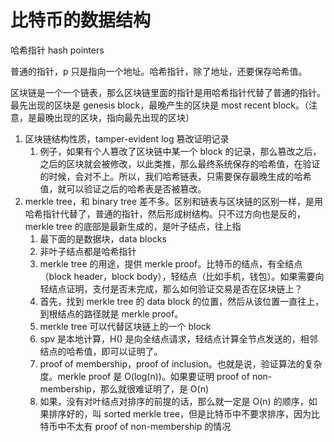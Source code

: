 # 比特币的数据结构
哈希指针 hash pointers

普通的指针，p 只是指向一个地址。哈希指针，除了地址，还要保存哈希值。

区块链是一个一个链表，那么区块链里面的指针是用哈希指针代替了普通的指针。最先出现的区块是 genesis block，最晚产生的区块是 most recent block。（注意，是最晚出现的区块，指向最先出现的区块）
1. 区块链结构性质，tamper-evident log 篡改证明记录
    1. 例子，如果有个人篡改了区块链中某一个 block 的记录，那么篡改之后，之后的区块就会被修改，以此类推，那么最终系统保存的哈希值，在验证的时候，会对不上。所以，我们哈希链表，只需要保存最晚生成的哈希值，就可以验证之后的哈希表是否被篡改。
2. merkle tree，和 binary tree 差不多。区别和链表与区块链的区别一样，是用哈希指针代替了，普通的指针，然后形成树结构。只不过方向也是反的，merkle tree 的底部是最新生成的，是叶子结点，往上指
    1. 最下面的是数据块，data blocks
    2. 非叶子结点都是哈希指针
    3. merkle tree 的用途，提供 merkle proof。比特币的结点，有全结点（block header，block body），轻结点（比如手机，钱包）。如果需要向轻结点证明，支付是否未完成，那么如何验证交易是否在区块链上？
    4. 首先，找到 merkle tree 的 data block 的位置，然后从该位置一直往上，到根结点的路径就是 merkle proof。
    5. merkle tree 可以代替区块链上的一个 block
    6. spv 是本地计算，H() 是向全结点请求，轻结点计算全节点发送的，相邻结点的哈希值，即可以证明了。
    7. proof of membership，proof of inclusion。也就是说，验证算法的复杂度。merkle proof 是 O(log(n))。如果要证明 proof of non-membership，那么就很难证明了，是 O(n)
    8. 如果，没有对叶结点对排序的前提的话，那么就一定是 O(n) 的顺序，如果排序好的，叫 sorted merkle tree，但是比特币中不要求排序，因为比特币中不太有 proof of non-membership 的情况


